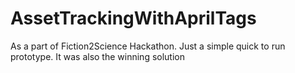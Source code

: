 # AssetTrackingWithAprilTags
As a part of Fiction2Science Hackathon. Just a simple quick to run prototype. It was also the winning solution
